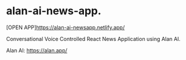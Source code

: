 # alan-ai-news-app. 

[OPEN APP]https://alan-ai-newsapp.netlify.app/


Conversational Voice Controlled React News Application using Alan AI.

Alan AI: https://alan.app/

